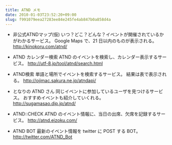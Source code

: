 ```yaml
---
title: ATND メモ
date: 2010-01-03T23:52:20+09:00
slug: f991079eea27283ee84e245fe4ab847b0a858d4a
---
```


- 非公式ATNDマップ(仮)
いつ？どこ？どんな？イベントが開催されているかがわかるサービス。
Google Maps で、21 日以内のものが表示される。
http://kinokoru.com/atnd/

- ATND カレンダー検索
ATND のイベントを検索し、カレンダー表示するサービス。
http://utf-8.jp/tool/atnd/search.html
	
- ATND検索
単語と場所でイベントを検索するサービス。
結果は表で表示される。
http://ojimac.sakura.ne.jp/atndapi/

- となりの ATND さん
同じイベントに参加しているユーザを見つけるサービス。
おすすめイベントも紹介していくれる。
http://sugamasao.dip.jp/atnd/

- ATND::CHECK
ATND のイベント情報に、当日の出席、欠席を記録するサービス。
http://atnd.eizoku.com/

- ATND BOT
最新のイベント情報を twitter に POST する BOT。
http://twitter.com/ATND_Bot
